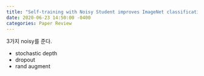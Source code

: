 ```yaml
---
title: "Self-training with Noisy Student improves ImageNet classification"
date: 2020-06-23 14:50:00 -0400
categories: Paper Review
---
```


3가지 noisy를 준다. 
  * stochastic depth
  * dropout
  * rand augment
